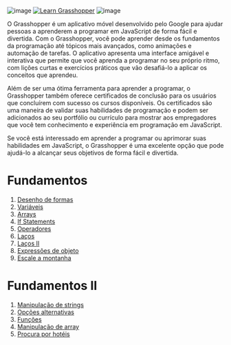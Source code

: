  ![image](https://user-images.githubusercontent.com/122075677/221747079-ac555beb-790c-4337-927b-c7545f8002ba.png) [![Learn Grasshopper](https://img.shields.io/badge/Learn-Grasshopper-green.svg)](https://learn.grasshopper.app/) ![image](https://user-images.githubusercontent.com/122075677/221747126-b4edafe7-8c0a-45a3-91a5-015900ea675d.png)

O Grasshopper é um aplicativo móvel desenvolvido pelo Google para ajudar pessoas a aprenderem a programar em JavaScript de forma fácil e divertida. Com o Grasshopper, você pode aprender desde os fundamentos da programação até tópicos mais avançados, como animações e automação de tarefas. O aplicativo apresenta uma interface amigável e interativa que permite que você aprenda a programar no seu próprio ritmo, com lições curtas e exercícios práticos que vão desafiá-lo a aplicar os conceitos que aprendeu.

Além de ser uma ótima ferramenta para aprender a programar, o Grasshopper também oferece certificados de conclusão para os usuários que concluírem com sucesso os cursos disponíveis. Os certificados são uma maneira de validar suas habilidades de programação e podem ser adicionados ao seu portfólio ou currículo para mostrar aos empregadores que você tem conhecimento e experiência em programação em JavaScript.

Se você está interessado em aprender a programar ou aprimorar suas habilidades em JavaScript, o Grasshopper é uma excelente opção que pode ajudá-lo a alcançar seus objetivos de forma fácil e divertida.

# Fundamentos
1. [Desenho de formas](https://github.com/MrMadaraUchiha/Guia-de-Certificados/tree/main/Grasshopper/Fundamentos/desenho-de-formas)
2. [Variáveis](https://github.com/MrMadaraUchiha/Guia-de-Certificados/tree/main/Grasshopper/Fundamentos/variaveis)
3. [Arrays](https://github.com/MrMadaraUchiha/Guia-de-Certificados/tree/main/Grasshopper/Fundamentos/arrays)
4. [If Statements](https://github.com/MrMadaraUchiha/Guia-de-Certificados/tree/main/Grasshopper/Fundamentos/if-statements)
5. [Operadores](https://github.com/MrMadaraUchiha/Guia-de-Certificados/tree/main/Grasshopper/Fundamentos/operadores)
6. [Laços](https://github.com/MrMadaraUchiha/Guia-de-Certificados/tree/main/Grasshopper/Fundamentos/lacos)
7. [Laços II](https://github.com/MrMadaraUchiha/Guia-de-Certificados/tree/main/Grasshopper/Fundamentos/lacos-II)
8. [Expressões de objeto](https://github.com/MrMadaraUchiha/Guia-de-Certificados/tree/main/Grasshopper/Fundamentos/expressoes-de-objeto)
9. [Escale a montanha](https://github.com/MrMadaraUchiha/)

# Fundamentos II
1. [Manipulação de strings](https://github.com/MrMadaraUchiha/Guia-de-Certificados/tree/main/Grasshopper/Fundamentos%20II/manipulacao-de-strings)
2. [Opções alternativas](https://github.com/MrMadaraUchiha/Guia-de-Certificados/tree/main/Grasshopper/Fundamentos%20II/opcoes-alternativas)
3. [Funções](https://github.com/MrMadaraUchiha/Guia-de-Certificados/tree/main/Grasshopper/Fundamentos%20II/funcoes)
4. [Manipulação de array](https://github.com/MrMadaraUchiha/Guia-de-Certificados/tree/main/Grasshopper/Fundamentos%20II/manipulacao-de-arrays)
5. [Procura por hotéis](https://github.com/MrMadaraUchiha/Guia-de-Certificados/tree/main/Grasshopper/Fundamentos%20II/procura-por-hoteis)
